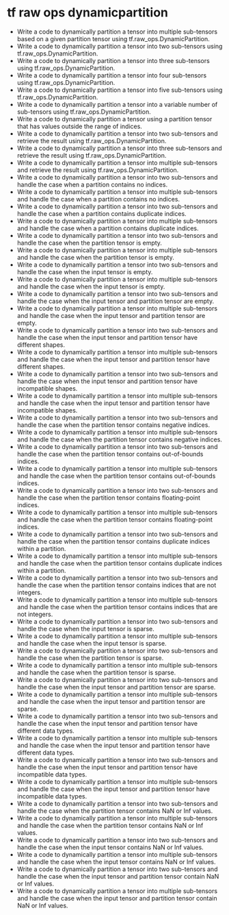 # tf raw ops dynamicpartition

- Write a code to dynamically partition a tensor into multiple sub-tensors based on a given partition tensor using tf.raw_ops.DynamicPartition.
- Write a code to dynamically partition a tensor into two sub-tensors using tf.raw_ops.DynamicPartition.
- Write a code to dynamically partition a tensor into three sub-tensors using tf.raw_ops.DynamicPartition.
- Write a code to dynamically partition a tensor into four sub-tensors using tf.raw_ops.DynamicPartition.
- Write a code to dynamically partition a tensor into five sub-tensors using tf.raw_ops.DynamicPartition.
- Write a code to dynamically partition a tensor into a variable number of sub-tensors using tf.raw_ops.DynamicPartition.
- Write a code to dynamically partition a tensor using a partition tensor that has values outside the range of indices.
- Write a code to dynamically partition a tensor into two sub-tensors and retrieve the result using tf.raw_ops.DynamicPartition.
- Write a code to dynamically partition a tensor into three sub-tensors and retrieve the result using tf.raw_ops.DynamicPartition.
- Write a code to dynamically partition a tensor into multiple sub-tensors and retrieve the result using tf.raw_ops.DynamicPartition.
- Write a code to dynamically partition a tensor into two sub-tensors and handle the case when a partition contains no indices.
- Write a code to dynamically partition a tensor into multiple sub-tensors and handle the case when a partition contains no indices.
- Write a code to dynamically partition a tensor into two sub-tensors and handle the case when a partition contains duplicate indices.
- Write a code to dynamically partition a tensor into multiple sub-tensors and handle the case when a partition contains duplicate indices.
- Write a code to dynamically partition a tensor into two sub-tensors and handle the case when the partition tensor is empty.
- Write a code to dynamically partition a tensor into multiple sub-tensors and handle the case when the partition tensor is empty.
- Write a code to dynamically partition a tensor into two sub-tensors and handle the case when the input tensor is empty.
- Write a code to dynamically partition a tensor into multiple sub-tensors and handle the case when the input tensor is empty.
- Write a code to dynamically partition a tensor into two sub-tensors and handle the case when the input tensor and partition tensor are empty.
- Write a code to dynamically partition a tensor into multiple sub-tensors and handle the case when the input tensor and partition tensor are empty.
- Write a code to dynamically partition a tensor into two sub-tensors and handle the case when the input tensor and partition tensor have different shapes.
- Write a code to dynamically partition a tensor into multiple sub-tensors and handle the case when the input tensor and partition tensor have different shapes.
- Write a code to dynamically partition a tensor into two sub-tensors and handle the case when the input tensor and partition tensor have incompatible shapes.
- Write a code to dynamically partition a tensor into multiple sub-tensors and handle the case when the input tensor and partition tensor have incompatible shapes.
- Write a code to dynamically partition a tensor into two sub-tensors and handle the case when the partition tensor contains negative indices.
- Write a code to dynamically partition a tensor into multiple sub-tensors and handle the case when the partition tensor contains negative indices.
- Write a code to dynamically partition a tensor into two sub-tensors and handle the case when the partition tensor contains out-of-bounds indices.
- Write a code to dynamically partition a tensor into multiple sub-tensors and handle the case when the partition tensor contains out-of-bounds indices.
- Write a code to dynamically partition a tensor into two sub-tensors and handle the case when the partition tensor contains floating-point indices.
- Write a code to dynamically partition a tensor into multiple sub-tensors and handle the case when the partition tensor contains floating-point indices.
- Write a code to dynamically partition a tensor into two sub-tensors and handle the case when the partition tensor contains duplicate indices within a partition.
- Write a code to dynamically partition a tensor into multiple sub-tensors and handle the case when the partition tensor contains duplicate indices within a partition.
- Write a code to dynamically partition a tensor into two sub-tensors and handle the case when the partition tensor contains indices that are not integers.
- Write a code to dynamically partition a tensor into multiple sub-tensors and handle the case when the partition tensor contains indices that are not integers.
- Write a code to dynamically partition a tensor into two sub-tensors and handle the case when the input tensor is sparse.
- Write a code to dynamically partition a tensor into multiple sub-tensors and handle the case when the input tensor is sparse.
- Write a code to dynamically partition a tensor into two sub-tensors and handle the case when the partition tensor is sparse.
- Write a code to dynamically partition a tensor into multiple sub-tensors and handle the case when the partition tensor is sparse.
- Write a code to dynamically partition a tensor into two sub-tensors and handle the case when the input tensor and partition tensor are sparse.
- Write a code to dynamically partition a tensor into multiple sub-tensors and handle the case when the input tensor and partition tensor are sparse.
- Write a code to dynamically partition a tensor into two sub-tensors and handle the case when the input tensor and partition tensor have different data types.
- Write a code to dynamically partition a tensor into multiple sub-tensors and handle the case when the input tensor and partition tensor have different data types.
- Write a code to dynamically partition a tensor into two sub-tensors and handle the case when the input tensor and partition tensor have incompatible data types.
- Write a code to dynamically partition a tensor into multiple sub-tensors and handle the case when the input tensor and partition tensor have incompatible data types.
- Write a code to dynamically partition a tensor into two sub-tensors and handle the case when the partition tensor contains NaN or Inf values.
- Write a code to dynamically partition a tensor into multiple sub-tensors and handle the case when the partition tensor contains NaN or Inf values.
- Write a code to dynamically partition a tensor into two sub-tensors and handle the case when the input tensor contains NaN or Inf values.
- Write a code to dynamically partition a tensor into multiple sub-tensors and handle the case when the input tensor contains NaN or Inf values.
- Write a code to dynamically partition a tensor into two sub-tensors and handle the case when the input tensor and partition tensor contain NaN or Inf values.
- Write a code to dynamically partition a tensor into multiple sub-tensors and handle the case when the input tensor and partition tensor contain NaN or Inf values.